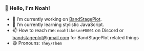 ### 👋 Hello, I'm Noah!

- 🔭 I’m currently working on [BandStagePlot](https://www.bandstageplot.com).
- 🌱 I’m currently learning stylistic JavaScript.
- 📫 How to reach me: `noahlikesvr#0001` on Discord or [bandstageplot@gmail.com](mailto:bandstageplot@gmail.com) for BandStagePlot related things
- 😄 Pronouns: `They/Them`
